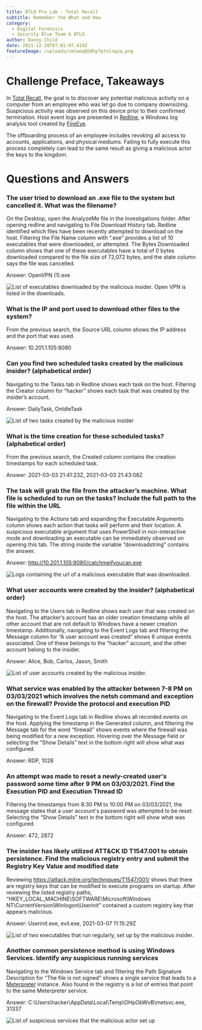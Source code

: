 ```yaml
---
title: BTLO Pro Lab - Total Recall
subtitle: Remember the What and How
category:
  - Digital Forensics
  - Security Blue Team & BTLO
author: Danny Child
date: 2021-12-20T07:01:07.419Z
featureImage: /uploads/cmtweq6b8hpfptnlnqzq.png
---
```

# **Challenge Preface, Takeaways**

In [Total Recall](https://blueteamlabs.online/home/investigation/11), the goal is to discover any potential malicious activity on a computer from an employee who was let go due to company downsizing. Suspicious activity was observed on this device prior to their confirmed termination. Host event logs are presented in [Redline](https://www.fireeye.com/services/freeware/redline.html), a Windows log analysis tool created by [FireEye](https://www.fireeye.com/).

The offboarding process of an employee includes revoking all access to accounts, applications, and physical mediums. Failing to fully execute this process completely can lead to the same result as giving a malicious actor the keys to the kingdom.

# **Questions and Answers**

### **The user tried to download an .exe file to the system but cancelled it. What was the filename?**

On the Desktop, open the AnalyzeMe file in the Investigations folder. After opening redline and navigating to File Download History tab. Redline identified which files have been recently attempted to download on the host. Filtering the File Name column with “.exe” provides a list of 10 executables that were downloaded, or attempted. The Bytes Downloaded column shows that one of these executables have a total of 0 bytes downloaded compared to the file size of 72,072 bytes, and the state column says the file was cancelled.

Answer: OpenVPN (1).exe

![List of executables downloaded by the malicious insider. Open VPN is listed in the downloads.](/uploads/screenshot-2021-12-19-192512.jpg)

### **What is the IP and port used to download other files to the system?**

From the previous search, the Source URL column shows the IP address and the port that was used.

Answer: 10.201.1.105:8080

### **Can you find two scheduled tasks created by the malicious insider? (alphabetical order)**

Navigating to the Tasks tab in Redline shows each task on the host. Filtering the Creator column for “hacker” shows each task that was created by the insider’s account.

Answer: DailyTask, OnIdleTask

![List of two tasks created by the malicious insider](/uploads/screenshot-2021-12-19-194608.jpg)

### **What is the time creation for these scheduled tasks? (alphabetical order)**

From the previous search, the Created column contains the creation timestamps for each scheduled task.

Answer: 2021-03-03 21:41:23Z, 2021-03-03 21:43:08Z

### **The task will grab the file from the attacker’s machine. What file is scheduled to run on the tasks? Include the full path to the file within the URL**

Navigating to the Actions tab and expanding the Executable Arguments column shows each action that tasks will perform and their location. A suspicious executable argument that uses PowerShell in non-interactive mode and downloading an executable can be immediately observed on opening this tab. The string inside the variable “downloadstring” contains the answer.

Answer: http://10.201.1.105:8080/catchmeifyoucan.exe

![Logs containing the url of a malicious executable that was downloaded.](/uploads/screenshot-2021-12-19-195502.jpg)

### **What user accounts were created by the insider? (alphabetical order)**

Navigating to the Users tab in Redline shows each user that was created on the host. The attacker’s account has an older creation timestamp while all other account that are not default to Windows have a newer creation timestamp. Additionally, navigating to the Event Logs tab and filtering the Message column for “A user account was created” shows 6 unique events associated. One of these belongs to the “hacker” account, and the other account belong to the insider.

Answer: Alice, Bob, Carlos, Jason, Smith

![List of user accounts created by the malicious insider.](/uploads/screenshot-2021-12-19-193323.jpg)

### **What service was enabled by the attacker between 7-8 PM on 03/03/2021 which involves the netsh command and exception on the firewall? Provide the protocol and execution PID**

Navigating to the Event Logs tab in Redline shows all recorded events on the host. Applying the timestamp in the Generated column, and filtering the Message tab for the word “firewall” shows events where the firewall was being modified for a new exception. Hovering over the Message field or selecting the “Show Details” text in the bottom right will show what was configured.

Answer: RDP, 1028

### **An attempt was made to reset a newly-created user's password some time after 9 PM on 03/03/2021. Find the Execution PID and Execution Thread ID**

Filtering the timestamps from 8:30 PM to 10:00 PM on 03/03/2021, the message states that a user account's password was attempted to be reset. Selecting the “Show Details” text in the bottom right will show what was configured.

Answer: 472, 2872

### **The insider has likely utilized ATT&CK ID T1547.001 to obtain persistence. Find the malicious registry entry and submit the Registry Key Value and modified date**

Reviewing <https://attack.mitre.org/techniques/T1547/001/> shows that there are registry keys that can be modified to execute programs on startup. After reviewing the listed registry paths, “HKEY_LOCAL_MACHINE\SOFTWARE\Microsoft\Windows NT\CurrentVersion\Winlogon\Userinit” contained a custom registry key that appears malicious.

Answer: Userinit.exe, evil.exe, 2021-03-07 11:15:29Z

![List of two executables that run regularly, set up by the malicious insider. ](/uploads/screenshot-2021-12-19-200114.jpg)

### **Another common persistence method is using Windows Services. Identify any suspicious running services**

Navigating to the Windows Service tab and filtering the Path Signature Description for “The file is not signed” shows a single service that leads to a [Meterpreter](https://www.offensive-security.com/metasploit-unleashed/about-meterpreter/) instance. Also found in the registry is a list of entries that point to the same Meterpreter service.

Answer: C:\Users\hacker\AppData\Local\Temp\OHpObWvB\metsvc.exe, 31337

![List of suspicious services that the malicious actor set up](/uploads/screenshot-2021-12-19-200323.jpg)